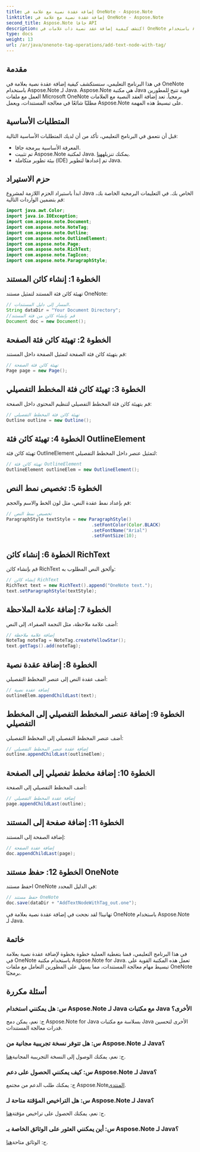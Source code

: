 ```yaml
---
title: إضافة عقدة نصية مع علامة في OneNote - Aspose.Note
linktitle: إضافة عقدة نصية مع علامة في OneNote - Aspose.Note
second_title: Aspose.Note جافا API
description: اكتشف كيفية إضافة عقد نصية ذات علامات في OneNote باستخدام Aspose.Note لـ Java. سهلة وفعالة وصديقة للمطورين. قم بتنزيل المكتبة الآن!
type: docs
weight: 13
url: /ar/java/onenote-tag-operations/add-text-node-with-tag/
---
```

## مقدمة
في هذا البرنامج التعليمي، سنستكشف كيفية إضافة عقدة نصية بعلامة في OneNote باستخدام Aspose.Note لـ Java. Aspose.Note هي مكتبة Java قوية تتيح للمطورين العمل مع ملفات Microsoft OneNote برمجياً. تعد إضافة العقد النصية مع العلامات مطلبًا شائعًا في معالجة المستندات، ويعمل Aspose.Note على تبسيط هذه المهمة.
## المتطلبات الأساسية
قبل أن نتعمق في البرنامج التعليمي، تأكد من أن لديك المتطلبات الأساسية التالية:
- المعرفة الأساسية ببرمجة جافا.
-  تم تثبيت Aspose.Note لمكتبة Java. يمكنك تنزيله[هنا](https://releases.aspose.com/note/java/).
- بيئة تطوير متكاملة (IDE) تم إعدادها لتطوير Java.
## حزم الاستيراد
ابدأ باستيراد الحزم اللازمة لمشروع Java الخاص بك. في التعليمات البرمجية الخاصة بك، قم بتضمين الواردات التالية:
```java
import java.awt.Color;
import java.io.IOException;
import com.aspose.note.Document;
import com.aspose.note.NoteTag;
import com.aspose.note.Outline;
import com.aspose.note.OutlineElement;
import com.aspose.note.Page;
import com.aspose.note.RichText;
import com.aspose.note.TagIcon;
import com.aspose.note.ParagraphStyle;
```
## الخطوة 1: إنشاء كائن المستند
تهيئة كائن فئة المستند لتمثيل مستند OneNote:
```java
// المسار إلى دليل المستندات.
String dataDir = "Your Document Directory";
//قم بإنشاء كائن من فئة المستند
Document doc = new Document();
```
## الخطوة 2: تهيئة كائن فئة الصفحة
قم بتهيئة كائن فئة الصفحة لتمثيل الصفحة داخل المستند:
```java
// تهيئة كائن فئة الصفحة
Page page = new Page();
```
## الخطوة 3: تهيئة كائن فئة المخطط التفصيلي
قم بتهيئة كائن فئة المخطط التفصيلي لتنظيم المحتوى داخل الصفحة:
```java
// تهيئة كائن فئة المخطط التفصيلي
Outline outline = new Outline();
```
## الخطوة 4: تهيئة كائن فئة OutlineElement
تهيئة كائن فئة OutlineElement لتمثيل عنصر داخل المخطط التفصيلي:
```java
// تهيئة كائن فئة OutlineElement
OutlineElement outlineElem = new OutlineElement();
```
## الخطوة 5: تخصيص نمط النص
قم بإعداد نمط عقدة النص، مثل لون الخط والاسم والحجم:
```java
// تخصيص نمط النص
ParagraphStyle textStyle = new ParagraphStyle()
                                .setFontColor(Color.BLACK)
                                .setFontName("Arial")
                                .setFontSize(10);
```
## الخطوة 6: إنشاء كائن RichText
قم بإنشاء كائن RichText وألحق النص المطلوب به:
```java
// إنشاء كائن RichText
RichText text = new RichText().append("OneNote text.");
text.setParagraphStyle(textStyle);
```
## الخطوة 7: إضافة علامة الملاحظة
أضف علامة ملاحظة، مثل النجمة الصفراء، إلى النص:
```java
// إضافة علامة ملاحظة
NoteTag noteTag = NoteTag.createYellowStar();
text.getTags().add(noteTag);
```
## الخطوة 8: إضافة عقدة نصية
أضف عقدة النص إلى عنصر المخطط التفصيلي:
```java
// إضافة عقدة نصية
outlineElem.appendChildLast(text);
```
## الخطوة 9: إضافة عنصر المخطط التفصيلي إلى المخطط التفصيلي
أضف عنصر المخطط التفصيلي إلى المخطط التفصيلي:
```java
// إضافة عقدة عنصر المخطط التفصيلي
outline.appendChildLast(outlineElem);
```
## الخطوة 10: إضافة مخطط تفصيلي إلى الصفحة
أضف المخطط التفصيلي إلى الصفحة:
```java
// إضافة عقدة المخطط التفصيلي
page.appendChildLast(outline);
```
## الخطوة 11: إضافة صفحة إلى المستند
إضافة الصفحة إلى المستند:
```java
// إضافة عقدة الصفحة
doc.appendChildLast(page);
```
## الخطوة 12: حفظ مستند OneNote
احفظ مستند OneNote في الدليل المحدد:
```java
// حفظ مستند OneNote
doc.save(dataDir + "AddTextNodeWithTag_out.one");
```
تهانينا! لقد نجحت في إضافة عقدة نصية بعلامة في OneNote باستخدام Aspose.Note لـ Java.
## خاتمة
في هذا البرنامج التعليمي، قمنا بتغطية العملية خطوة بخطوة لإضافة عقدة نصية بعلامة في OneNote باستخدام مكتبة Aspose.Note for Java. تعمل هذه المكتبة القوية على تبسيط مهام معالجة المستندات، مما يسهل على المطورين التعامل مع ملفات OneNote برمجيًا.
## أسئلة مكررة
### س: هل يمكنني استخدام Aspose.Note لـ Java مع مكتبات Java الأخرى؟
ج: نعم، يمكن دمج Aspose.Note for Java بسلاسة مع مكتبات Java الأخرى لتحسين قدرات معالجة المستندات.
### س: هل تتوفر نسخة تجريبية مجانية من Aspose.Note لـ Java؟
 ج: نعم، يمكنك الوصول إلى النسخة التجريبية المجانية[هنا](https://releases.aspose.com/).
### س: كيف يمكنني الحصول على دعم Aspose.Note لـ Java؟
ج: يمكنك طلب الدعم من مجتمع Aspose.Note[المنتدى](https://forum.aspose.com/c/note/28).
### س: هل التراخيص المؤقتة متاحة لـ Aspose.Note لـ Java؟
 ج: نعم، يمكنك الحصول على تراخيص مؤقتة[هنا](https://purchase.aspose.com/temporary-license/).
### س: أين يمكنني العثور على الوثائق الخاصة بـ Aspose.Note لـ Java؟
 ج: الوثائق متاحة[هنا](https://reference.aspose.com/note/java/).